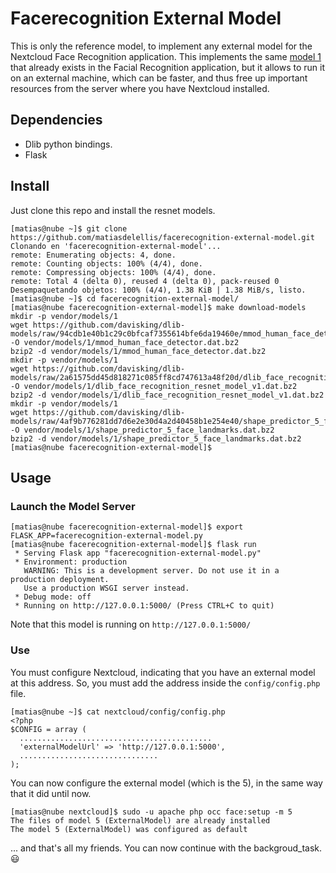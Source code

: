 # Facerecognition External Model
This is only the reference model, to implement any external model for the Nextcloud Face Recognition application. This implements the same [model 1](https://github.com/matiasdelellis/facerecognition/wiki/Models#model-1) that already exists in the Facial Recognition application, but it allows to run it on an external machine, which can be faster, and thus free up important resources from the server where you have Nextcloud installed.

## Dependencies
* Dlib python bindings.
* Flask

## Install
Just clone this repo and install the resnet models.
```
[matias@nube ~]$ git clone https://github.com/matiasdelellis/facerecognition-external-model.git
Clonando en 'facerecognition-external-model'...
remote: Enumerating objects: 4, done.
remote: Counting objects: 100% (4/4), done.
remote: Compressing objects: 100% (4/4), done.
remote: Total 4 (delta 0), reused 4 (delta 0), pack-reused 0
Desempaquetando objetos: 100% (4/4), 1.38 KiB | 1.38 MiB/s, listo.
[matias@nube ~]$ cd facerecognition-external-model/
[matias@nube facerecognition-external-model]$ make download-models 
mkdir -p vendor/models/1
wget https://github.com/davisking/dlib-models/raw/94cdb1e40b1c29c0bfcaf7355614bfe6da19460e/mmod_human_face_detector.dat.bz2 -O vendor/models/1/mmod_human_face_detector.dat.bz2
bzip2 -d vendor/models/1/mmod_human_face_detector.dat.bz2
mkdir -p vendor/models/1
wget https://github.com/davisking/dlib-models/raw/2a61575dd45d818271c085ff8cd747613a48f20d/dlib_face_recognition_resnet_model_v1.dat.bz2 -O vendor/models/1/dlib_face_recognition_resnet_model_v1.dat.bz2
bzip2 -d vendor/models/1/dlib_face_recognition_resnet_model_v1.dat.bz2
mkdir -p vendor/models/1
wget https://github.com/davisking/dlib-models/raw/4af9b776281dd7d6e2e30d4a2d40458b1e254e40/shape_predictor_5_face_landmarks.dat.bz2 -O vendor/models/1/shape_predictor_5_face_landmarks.dat.bz2
bzip2 -d vendor/models/1/shape_predictor_5_face_landmarks.dat.bz2
[matias@nube facerecognition-external-model]$
```

## Usage

### Launch the Model Server
```
[matias@nube facerecognition-external-model]$ export FLASK_APP=facerecognition-external-model.py
[matias@nube facerecognition-external-model]$ flask run
 * Serving Flask app "facerecognition-external-model.py"
 * Environment: production
   WARNING: This is a development server. Do not use it in a production deployment.
   Use a production WSGI server instead.
 * Debug mode: off
 * Running on http://127.0.0.1:5000/ (Press CTRL+C to quit)
```

Note that this model is running on `http://127.0.0.1:5000/`

### Use
You must configure Nextcloud, indicating that you have an external model at this address. So, you must add the address inside the `config/config.php` file.
```
[matias@nube ~]$ cat nextcloud/config/config.php
<?php
$CONFIG = array (
  ...........................................
  'externalModelUrl' => 'http://127.0.0.1:5000',
  ...............................
);
```

You can now configure the external model (which is the 5), in the same way that it did until now.
```
[matias@nube nextcloud]$ sudo -u apache php occ face:setup -m 5
The files of model 5 (ExternalModel) are already installed
The model 5 (ExternalModel) was configured as default
```

... and that's all my friends. You can now continue with the backgroud_task. :smiley:
